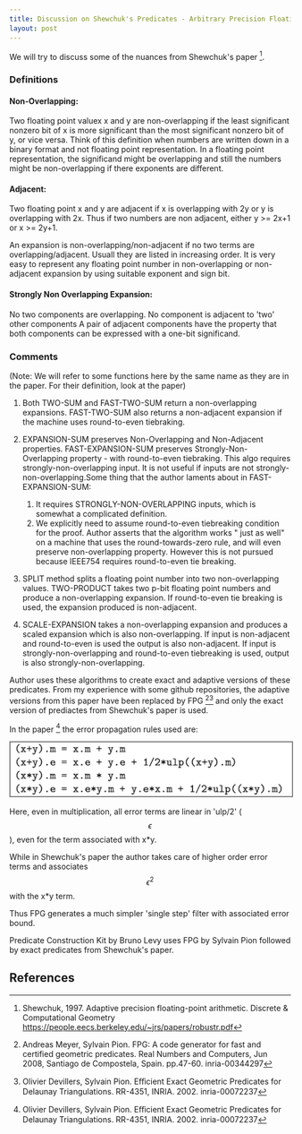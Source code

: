 ```yaml
---
title: Discussion on Shewchuk's Predicates - Arbitrary Precision Floating Point Arithmetic
layout: post
---
```




We will try to  discuss some of the nuances from Shewchuk's paper [^1].



### Definitions

#### Non-Overlapping:

Two floating point valuex x and y are non-overlapping if the least significant nonzero bit of x is more significant than the most significant nonzero bit of y, or vice versa.
Think of this definition when numbers are written down in a binary format and not floating point representation.
In a floating point representation, the significand might be overlapping and still the numbers might be non-overlapping if there exponents are different.



#### Adjacent:

Two floating point x and y are adjacent if x is overlapping with 2y or y is overlapping with 2x. Thus if two numbers are non adjacent, either y >= 2x+1 or x >=  2y+1.


An expansion is non-overlapping/non-adjacent if no two terms are overlapping/adjacent. Usuall they are listed in increasing order.
It is very easy to represent any floating point number in non-overlapping or non-adjacent expansion by using suitable exponent and sign bit.



#### Strongly Non Overlapping Expansion:

No two components are overlapping.
No component is adjacent to 'two' other components
A pair of adjacent components have the property that both components can be expressed with a one-bit significand.


### Comments

(Note: We will refer to some functions here by the same name as they are in the paper. For their definition, look at the paper)


1. Both TWO-SUM and FAST-TWO-SUM return a non-overlapping expansions. FAST-TWO-SUM also returns a non-adjacent expansion if the machine uses round-to-even tiebraking.

2. EXPANSION-SUM preserves Non-Overlapping and Non-Adjacent properties. FAST-EXPANSION-SUM preserves Strongly-Non-Overlapping property - with round-to-even tiebraking. This algo requires strongly-non-overlapping input. It is not useful if inputs are not strongly-non-overlapping.Some thing that the author laments about in FAST-EXPANSION-SUM:
     1. It requires STRONGLY-NON-OVERLAPPING inputs, which is somewhat a complicated definition.
     2. We explicitly need to assume round-to-even tiebreaking condition for the proof. Author asserts that the algorithm works "	just as well" on a machine that uses the round-towards-zero rule, and will even preserve non-overlapping property. However
     this is not pursued because IEEE754 requires round-to-even tie breaking.


3. SPLIT method splits a floating point number into two non-overlapping values.
TWO-PRODUCT takes two p-bit floating point numbers and produce a non-overlapping expansion. If round-to-even tie breaking is used, the expansion produced is non-adjacent.

4. SCALE-EXPANSION takes a non-overlapping expansion and produces a scaled expansion which is also non-overlapping. If input is non-adjacent and round-to-even is used the output is also non-adjacent. 
If input is strongly-non-overlapping and round-to-even tiebreaking is used, output is also strongly-non-overlapping.




Author uses these algorithms to create exact and adaptive versions of these predicates.
From my experience with some github repositories, the adaptive versions from this paper have been replaced by FPG [^2][^3] and only the exact version of prediactes from Shewchuk's paper is used.



In the paper [^3] the error propagation rules used are:

<img src="/images/common/errorpropagation1.png" alt="voronoi" style="border: 2px solid  gray;">

Here, even in multiplication, all error terms are linear in 'ulp/2' ($$\epsilon$$), even for the term associated with x*y.

While in Shewchuk's paper the author takes care of higher order error terms and associates $$\epsilon^2$$ with the x*y term.

Thus FPG generates a much simpler 'single step' filter with associated error bound.

Predicate Construction Kit by Bruno Levy uses FPG by Sylvain Pion followed by exact predicates from Shewchuk's paper.

## References

[^1]: Shewchuk, 1997. Adaptive precision floating-point arithmetic. Discrete & Computational Geometry https://people.eecs.berkeley.edu/~jrs/papers/robustr.pdf

[^2]: Andreas Meyer, Sylvain Pion. FPG: A code generator for fast and certified geometric predicates. Real Numbers and Computers, Jun 2008, Santiago de Compostela, Spain. pp.47-60. inria-00344297

[^3]: Olivier Devillers, Sylvain Pion. Eﬀicient Exact Geometric Predicates for Delaunay Triangulations. RR-4351, INRIA. 2002. inria-00072237

[^4]: Bruno Lévy. Robustness and Eﬀiciency of Geometric Programs The Predicate Construction Kit (PCK). Computer-Aided Design, 2015. hal-01225202
